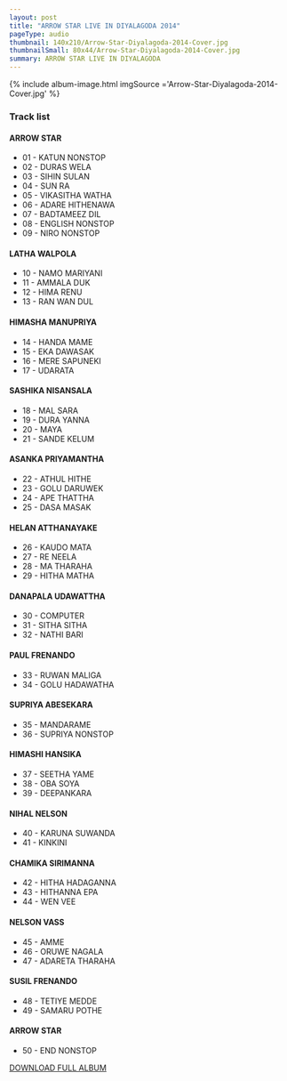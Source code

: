 ```yaml
---
layout: post
title: "ARROW STAR LIVE IN DIYALAGODA 2014"
pageType: audio
thumbnail: 140x210/Arrow-Star-Diyalagoda-2014-Cover.jpg
thumbnailSmall: 80x44/Arrow-Star-Diyalagoda-2014-Cover.jpg
summary: ARROW STAR LIVE IN DIYALAGODA
---
```


<div class="ab-player" data-boourl="https://audioboom.com/publishing/playlist/v3?autoplay=false&boo_content_type=playlist&data_for_content_type=1276136&image_option=small&link_color=%2358d1eb&player_theme=light&show_title=true&src=https%3A%2F%2Fapi.audioboom.com%2Fplaylists%2F1276136-arrow-star-live-in-diyalagoda-2014" data-boowidth="100%" data-maxheight="285" data-iframestyle="background-color:transparent; display:block; min-width:300px; max-width:700px;" style="background-color:transparent;"></div><script type="text/javascript">(function() { var po = document.createElement("script"); po.type = "text/javascript"; po.async = true; po.src = "https://d15mj6e6qmt1na.cloudfront.net/cdn/embed.js"; var s = document.getElementsByTagName("script")[0]; s.parentNode.insertBefore(po, s); })();</script>

{% include album-image.html imgSource ='Arrow-Star-Diyalagoda-2014-Cover.jpg' %}

### Track list 

#### ARROW STAR  

- 01 - KATUN NONSTOP
- 02 - DURAS WELA
- 03 - SIHIN SULAN
- 04 - SUN RA
- 05 - VIKASITHA WATHA
- 06 - ADARE HITHENAWA
- 07 - BADTAMEEZ DIL
- 08 - ENGLISH NONSTOP
- 09 - NIRO NONSTOP

#### LATHA WALPOLA

- 10 - NAMO MARIYANI
- 11 - AMMALA DUK
- 12 - HIMA RENU
- 13 - RAN WAN DUL

#### HIMASHA MANUPRIYA

- 14 - HANDA MAME
- 15 - EKA DAWASAK
- 16 - MERE SAPUNEKI
- 17 - UDARATA

#### SASHIKA NISANSALA

- 18 - MAL SARA
- 19 - DURA YANNA
- 20 - MAYA
- 21 - SANDE KELUM

#### ASANKA PRIYAMANTHA 

- 22 - ATHUL HITHE
- 23 - GOLU DARUWEK
- 24 - APE THATTHA
- 25 - DASA MASAK

#### HELAN ATTHANAYAKE

- 26 - KAUDO MATA
- 27 - RE NEELA
- 28 - MA THARAHA
- 29 - HITHA MATHA

#### DANAPALA UDAWATTHA 

- 30 - COMPUTER
- 31 - SITHA SITHA
- 32 - NATHI BARI
 
#### PAUL FRENANDO

- 33 - RUWAN MALIGA
- 34 - GOLU HADAWATHA

#### SUPRIYA ABESEKARA

- 35 - MANDARAME
- 36 - SUPRIYA NONSTOP

#### HIMASHI HANSIKA

- 37 - SEETHA YAME
- 38 - OBA SOYA
- 39 - DEEPANKARA

#### NIHAL NELSON

- 40 - KARUNA SUWANDA
- 41 - KINKINI

#### CHAMIKA SIRIMANNA

- 42 - HITHA HADAGANNA
- 43 - HITHANNA EPA
- 44 - WEN VEE

#### NELSON VASS

- 45 - AMME
- 46 - ORUWE NAGALA
- 47 - ADARETA THARAHA

#### SUSIL FRENANDO

- 48 - TETIYE MEDDE
- 49 - SAMARU POTHE

#### ARROW STAR

- 50 - END NONSTOP 

<a 
  href="http://www.mediafire.com/download/3s48th4ccqlbb1u/ARROW_STAR_LIVE_IN_DIYALAGODA_2014.rar"
  class="btn" 
  target="_blank">
  DOWNLOAD FULL ALBUM
</a>

